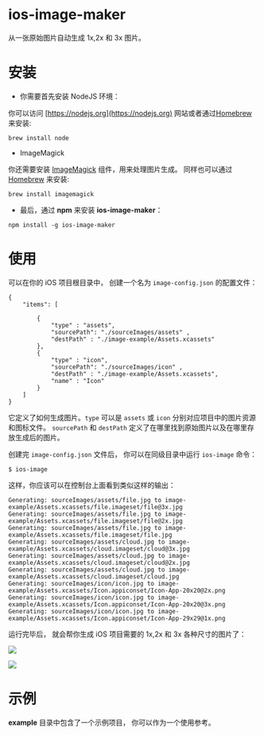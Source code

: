 # ios-image-maker

从一张原始图片自动生成 1x,2x 和 3x 图片。

# 安装

* 你需要首先安装 NodeJS 环境：

你可以访问 [https://nodejs.org](https://nodejs.org) 网站或者通过[Homebrew](http://brew.sh/) 来安装:

```
brew install node
```

* ImageMagick 

你还需要安装 [ImageMagick](http://www.imagemagick.org/script/index.php) 组件，用来处理图片生成。 同样也可以通过 [Homebrew](http://brew.sh/) 来安装:

```
brew install imagemagick
```

* 最后，通过 **npm** 来安装 **ios-image-maker**：

```
npm install -g ios-image-maker
```
# 使用

可以在你的 iOS 项目根目录中， 创建一个名为 `image-config.json` 的配置文件：

```
{
	"items": [

		{
			"type" : "assets",
			"sourcePath": "./sourceImages/assets" ,
			"destPath" : "./image-example/Assets.xcassets"
		},
		{
			"type" : "icon",
			"sourcePath": "./sourceImages/icon" ,
			"destPath" : "./image-example/Assets.xcassets",
			"name" : "Icon"
		}
	]
}
```

它定义了如何生成图片。`type` 可以是 `assets` 或 `icon` 分别对应项目中的图片资源和图标文件。 `sourcePath` 和 `destPath` 定义了在哪里找到原始图片以及在哪里存放生成后的图片。

创建完 `image-config.json` 文件后， 你可以在同级目录中运行 `ios-image` 命令：

```
$ ios-image
```

这样，你应该可以在控制台上面看到类似这样的输出：

```
Generating: sourceImages/assets/file.jpg to image-example/Assets.xcassets/file.imageset/file@3x.jpg
Generating: sourceImages/assets/file.jpg to image-example/Assets.xcassets/file.imageset/file@2x.jpg
Generating: sourceImages/assets/file.jpg to image-example/Assets.xcassets/file.imageset/file.jpg
Generating: sourceImages/assets/cloud.jpg to image-example/Assets.xcassets/cloud.imageset/cloud@3x.jpg
Generating: sourceImages/assets/cloud.jpg to image-example/Assets.xcassets/cloud.imageset/cloud@2x.jpg
Generating: sourceImages/assets/cloud.jpg to image-example/Assets.xcassets/cloud.imageset/cloud.jpg
Generating: sourceImages/icon/icon.jpg to image-example/Assets.xcassets/Icon.appiconset/Icon-App-20x20@2x.png
Generating: sourceImages/icon/icon.jpg to image-example/Assets.xcassets/Icon.appiconset/Icon-App-20x20@3x.png
Generating: sourceImages/icon/icon.jpg to image-example/Assets.xcassets/Icon.appiconset/Icon-App-29x29@1x.png
```

运行完毕后， 就会帮你生成 iOS 项目需要的 1x,2x 和 3x 各种尺寸的图片了：

![](https://github.com/swiftcafex/ios-image-maker/blob/master/resources/1.png)

![](https://github.com/swiftcafex/ios-image-maker/blob/master/resources/2.png)

# 示例

**example** 目录中包含了一个示例项目， 你可以作为一个使用参考。





